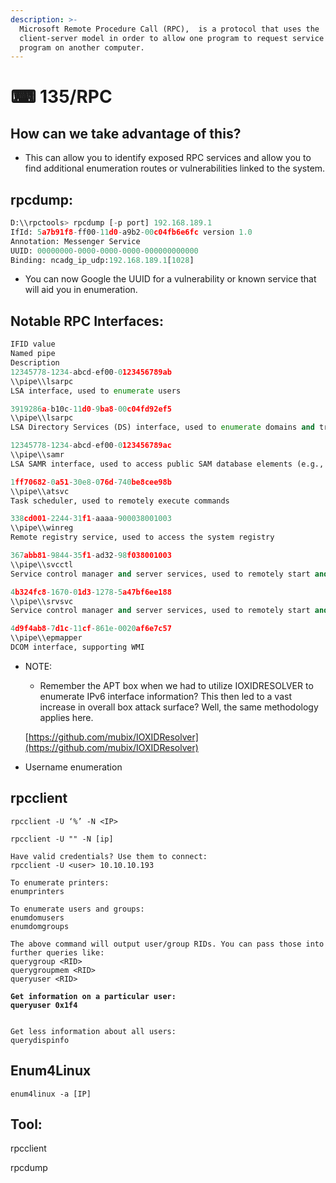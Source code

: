 ```yaml
---
description: >-
  Microsoft Remote Procedure Call (RPC),  is a protocol that uses the
  client-server model in order to allow one program to request service form a
  program on another computer.
---
```


# ⌨ 135/RPC

## How can we take advantage of this?

* This can allow you to identify exposed RPC services and allow you to find additional enumeration routes or vulnerabilities linked to the system.

## rpcdump:

```python
D:\\rpctools> rpcdump [-p port] 192.168.189.1
IfId: 5a7b91f8-ff00-11d0-a9b2-00c04fb6e6fc version 1.0
Annotation: Messenger Service
UUID: 00000000-0000-0000-0000-000000000000
Binding: ncadg_ip_udp:192.168.189.1[1028]
```

* You can now Google the UUID for a vulnerability or known service that will aid you in enumeration.

## Notable RPC Interfaces:

```python
IFID value
Named pipe
Description
12345778-1234-abcd-ef00-0123456789ab
\\pipe\\lsarpc
LSA interface, used to enumerate users

3919286a-b10c-11d0-9ba8-00c04fd92ef5
\\pipe\\lsarpc
LSA Directory Services (DS) interface, used to enumerate domains and trust relationships

12345778-1234-abcd-ef00-0123456789ac
\\pipe\\samr
LSA SAMR interface, used to access public SAM database elements (e.g., usernames) and brute-force user passwords regardless of account lockout policy 

1ff70682-0a51-30e8-076d-740be8cee98b
\\pipe\\atsvc
Task scheduler, used to remotely execute commands

338cd001-2244-31f1-aaaa-900038001003
\\pipe\\winreg
Remote registry service, used to access the system registry

367abb81-9844-35f1-ad32-98f038001003
\\pipe\\svcctl
Service control manager and server services, used to remotely start and stop services and execute commands

4b324fc8-1670-01d3-1278-5a47bf6ee188
\\pipe\\srvsvc
Service control manager and server services, used to remotely start and stop services and execute commands

4d9f4ab8-7d1c-11cf-861e-0020af6e7c57
\\pipe\\epmapper
DCOM interface, supporting WMI
```

*   NOTE:

    * Remember the APT box when we had to utilize IOXIDRESOLVER to enumerate IPv6 interface information? This then led to a vast increase in overall box attack surface? Well, the same methodology applies here.

    [https://github.com/mubix/IOXIDResolver](https://github.com/mubix/IOXIDResolver)
* Username enumeration

## rpcclient

<pre class="language-python"><code class="lang-python">rpcclient -U ‘%’ -N &#x3C;IP>

rpcclient -U "" -N [ip]

Have valid credentials? Use them to connect:
rpcclient -U &#x3C;user> 10.10.10.193

To enumerate printers:
enumprinters

To enumerate users and groups:
enumdomusers
enumdomgroups

The above command will output user/group RIDs. You can pass those into further queries like:
querygroup &#x3C;RID>
querygroupmem &#x3C;RID>
queryuser &#x3C;RID>

<strong>Get information on a particular user:
</strong><strong>queryuser 0x1f4
</strong>

Get less information about all users:
querydispinfo
</code></pre>

## Enum4Linux

```
enum4linux -a [IP]
```

## Tool:

rpcclient

rpcdump
